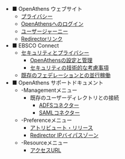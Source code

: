 * ■ OpenAthens ウェブサイト
	* [プライバシー](/Website/privacy.md) 
	* [OpenAthensへのログイン](/Website/advice/how-to-login-to-openathens-for-remote-access.md)
	* [ユーザージャーニー](/Website/librarians/onboarding-for-librarians/library-onboarding-user-journey.md)
	* [Redirectorリンク](/Website/advice/openathens101-redirector-links.md)
* ■ EBSCO Connect
	* [セキュリティとプライバシー](/EBSCOConnect/OpenAthens-Data-Security-and-User-Privacy-FAQs.md)
		* [OpenAthensの設定と管理](/EBSCOConnect/OpenAthens-Data-Security-and-User-Privacy-FAQs.md#openathens-の設定と管理)
		* [セキュリティの技術的な考慮事項](/EBSCOConnect/OpenAthens-Data-Security-and-User-Privacy-FAQs.md#openathens-技術的なセキュリティの考慮事項)
	* [既存のフェデレーションとの並行稼働](/EBSCOConnect/Implementing-OpenAthens-alongside-an-Existing-Single-Sign-on-Federation-Membership.md)
* ■ OpenAthens サポートドキュメント
	* -Managementメニュー
		* 既存のユーザーディレクトリとの接続
			* [ADFSコネクター](/Documentation/Libraries/PerPageHelp/ManagementMenu/Connections/ADFS-connector.md)
			* [SAMLコネクター](/Documentation/Libraries/PerPageHelp/ManagementMenu/Connections/SAML-connector.md)
	* -Preferenceメニュー
		* [アトリビュート・リリース](/Documentation/Libraries/PerPageHelp/PreferenceMenu/Attribute-release.md)
		* [Redirector IPバイパスゾーン](/Documentation/Libraries/PerPageHelp/PreferenceMenu/RedirectorPreferences/Redirector-IP-bypass-zones.md)
	* -Resourceメニュー
		* [アクセスURL](/Documentation/Libraries/PerPageHelp/ResourcesMenu/Catalogue/Access-URLs.md)

